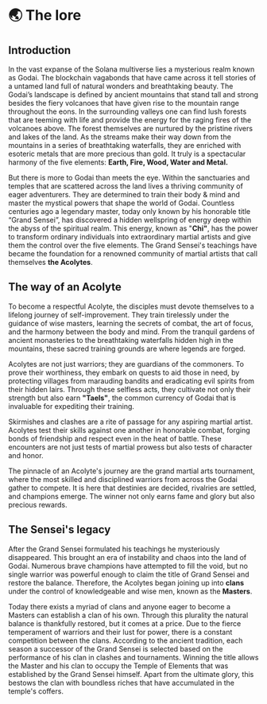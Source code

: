 # 🌏 The lore

## Introduction

In the vast expanse of the Solana multiverse lies a mysterious realm known as Godai. The blockchain vagabonds that have came across it tell stories of a untamed land full of natural wonders and breathtaking beauty. The Godai’s landscape is defined by ancient mountains that stand tall and strong besides the fiery volcanoes that have given rise to the mountain range throughout the eons. In the surrounding valleys one can find lush forests that are teeming with life and provide the energy for the raging fires of the volcanoes above. The forest themselves are nurtured by the pristine rivers and lakes of the land. As the streams make their way down from the mountains in a series of breathtaking waterfalls, they are enriched with esoteric metals that are more precious than gold. It truly is a spectacular harmony of the five elements: **Earth, Fire, Wood, Water and Metal.**

But there is more to Godai than meets the eye. Within the sanctuaries and temples that are scattered across the land lives a thriving community of eager adventurers. They are determined to train their body & mind and master the mystical powers that shape the world of Godai. Countless centuries ago a legendary master, today only known by his honorable title “Grand Sensei”, has discovered a hidden wellspring of energy deep within the abyss of the spiritual realm. This energy, known as "**Chi"**, has the power to transform ordinary individuals into extraordinary martial artists and give them the control over the five elements. The Grand Sensei's teachings have became the foundation for a renowned community of martial artists that call themselves **the Acolytes**.

## The way of an Acolyte

To become a respectful Acolyte, the disciples must devote themselves to a lifelong journey of self-improvement. They train tirelessly under the guidance of wise masters, learning the secrets of combat, the art of focus, and the harmony between the body and mind. From the tranquil gardens of ancient monasteries to the breathtaking waterfalls hidden high in the mountains, these sacred training grounds are where legends are forged.

Acolytes are not just warriors; they are guardians of the commoners. To prove their worthiness, they embark on quests to aid those in need, by protecting villages from marauding bandits and eradicating evil spirits from their hidden lairs. Through these selfless acts, they cultivate not only their strength but also earn **"Taels"**, the common currency of Godai that is invaluable for expediting their training.

Skirmishes and clashes are a rite of passage for any aspiring martial artist. Acolytes test their skills against one another in honorable combat, forging bonds of friendship and respect even in the heat of battle. These encounters are not just tests of martial prowess but also tests of character and honor.

The pinnacle of an Acolyte's journey are the grand martial arts tournament, where the most skilled and disciplined warriors from across the Godai gather to compete. It is here that destinies are decided, rivalries are settled, and champions emerge. The winner not only earns fame and glory but also precious rewards.

## The Sensei's legacy

After the Grand Sensei formulated his teachings he mysteriously disappeared. This brought an era of instability and chaos into the land of Godai. Numerous brave champions have attempted to fill the void, but no single warrior was powerful enough to claim the title of Grand Sensei and restore the balance. Therefore, the Acolytes began joining up into **clans** under the control of knowledgeable and wise men, known as the **Masters**.

Today there exists a myriad of clans and anyone eager to become a Masters can establish a clan of his own. Through this plurality the natural balance is thankfully restored, but it comes at a price. Due to the fierce temperament of warriors and their lust for power, there is a constant competition between the clans. According to the ancient tradition, each season a successor of the Grand Sensei is selected based on the performance of his clan in clashes and tournaments. Winning the title allows the Master and his clan to occupy the Temple of Elements that was established by the Grand Sensei himself. Apart from the ultimate glory, this bestows the clan with boundless riches that have accumulated in the temple's coffers.
